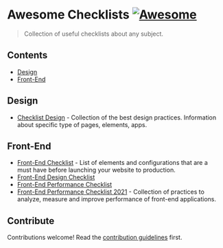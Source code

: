 # Awesome Checklists [![Awesome](https://awesome.re/badge.svg)](https://awesome.re)

> Collection of useful checklists about any subject.

## Contents

- [Design](#design)
- [Front-End](#front-end)

## Design

- [Checklist Design](https://www.checklist.design/) - Collection of the best design practices. Information about specific type of pages, elements, apps.

## Front-End

- [Front-End Checklist](https://github.com/thedaviddias/Front-End-Checklist) - List of elements and configurations that are a must have before launching your website to production.
- [Front-End Design Checklist](https://github.com/thedaviddias/Front-End-Design-Checklist)
- [Front-End Performance Checklist](https://github.com/thedaviddias/Front-End-Performance-Checklist)
- [Front-End Performance Checklist 2021](https://www.smashingmagazine.com/2021/01/front-end-performance-2021-free-pdf-checklist/) - Collection of practices to analyze, measure and improve performance of front-end applications.

## Contribute

Contributions welcome! Read the [contribution guidelines](contributing.md) first.
